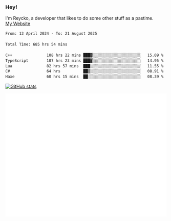 ### Hey!
I'm Reycko, a developer that likes to do some other stuff as a pastime.  
[My Website](https://reycko.root.sx)

<!--START_SECTION:wakasection-->

```txt
From: 13 April 2024 - To: 21 August 2025

Total Time: 685 hrs 54 mins

C++               108 hrs 22 mins ███▓░░░░░░░░░░░░░░░░░░░░░   15.09 %
TypeScript        107 hrs 23 mins ███▓░░░░░░░░░░░░░░░░░░░░░   14.95 %
Lua               82 hrs 57 mins  ███░░░░░░░░░░░░░░░░░░░░░░   11.55 %
C#                64 hrs          ██▒░░░░░░░░░░░░░░░░░░░░░░   08.91 %
Haxe              60 hrs 15 mins  ██░░░░░░░░░░░░░░░░░░░░░░░   08.39 %
```

<!--END_SECTION:wakasection-->

[![GitHub stats](https://github-readme-stats.vercel.app/api?username=Reycko&show_icons=true&theme=dark&hide_title=true&count_private=true)](https://github.com/anuraghazra/github-readme-stats)

![Metrics](/github-metrics.svg)

